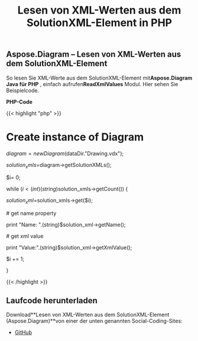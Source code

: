 ﻿---
title: Lesen von XML-Werten aus dem SolutionXML-Element in PHP
type: docs
weight: 20
url: /de/java/reading-xml-values-from-the-solutionxml-element-in-php/
---
## **Aspose.Diagram – Lesen von XML-Werten aus dem SolutionXML-Element**
 So lesen Sie XML-Werte aus dem SolutionXML-Element mit**Aspose.Diagram Java für PHP** , einfach aufrufen**ReadXmlValues** Modul. Hier sehen Sie Beispielcode.

**PHP-Code**

{{< highlight "php" >}}

 # Create instance of Diagram

$diagram = new Diagram($dataDir."Drawing.vdx");

$solution_xmls=$diagram->getSolutionXMLs();

$i= 0;

while ($i<(int)(string)$solution_xmls->getCount()) {

$solution_xml =$solution_xmls->get($i);

\# get name property

print "Name: ".(string)$solution_xml->getName();

\# get xml value

print "Value:".(string)$solution_xml->getXmlValue();

$i += 1;

}

{{< /highlight >}}
## **Laufcode herunterladen**
 Download**Lesen von XML-Werten aus dem SolutionXML-Element (Aspose.Diagram)**von einer der unten genannten Social-Coding-Sites:

- [GitHub](https://github.com/asposediagram/Aspose.Diagram-for-Java/blob/master/Plugins/Aspose_Diagram_Java_for_PHP/src/aspose/diagram/WorkingwithSolutionXMLElements/ReadXmlValues.php)
